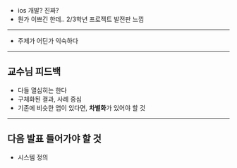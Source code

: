 - ios 개발? 진짜?
- 뭔가 이쁘긴 한데.. 2/3학년 프로젝트 발전판 느낌

---
- 주제가 어딘가 익숙하다

---
## 교수님 피드백
- 다들 열심히는 한다
- 구체화된 결과, 사례 중심
- 기존에 비슷한 앱이 있다면, **차별화**가 있어야 할 것

---
## 다음 발표 들어가야 할 것
- 시스템 정의